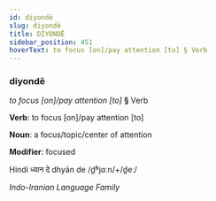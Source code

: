 ```yaml
---
id: diyondë
slug: diyondë
title: DİYONDË
sidebar_position: 451
hoverText: to focus [on]/pay attention [to] § Verb
---
```


### diyondë

*to focus [on]/pay attention [to]* **§** Verb

**Verb**: to focus [on]/pay attention [to]

**Noun**: a focus/topic/center of attention

**Modifier**: focused

Hindi ध्यान दे dhyān de /d̪ʱjɑːn/+/d̪eː/

*Indo-Iranian Language Family*